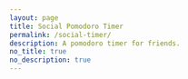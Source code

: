```yaml
---
layout: page
title: Social Pomodoro Timer
permalink: /social-timer/
description: A pomodoro timer for friends.  
no_title: true
no_description: true
---
```


<!-- Firebase v8 SDKs -->
<script src="https://www.gstatic.com/firebasejs/8.10.0/firebase-app.js"></script>
<script src="https://www.gstatic.com/firebasejs/8.10.0/firebase-firestore.js"></script>

<script>
  const firebaseConfig = {
    apiKey: "AIzaSyAW3sw__h-YyGOBowZULt2iZ59CP8KkU34",
    authDomain: "social-timer-a2315.firebaseapp.com",
    projectId: "social-timer-a2315",
    storageBucket: "social-timer-a2315.firebasestorage.app",
    messagingSenderId: "68840014890",
    appId: "1:68840014890:web:ac1b634ab00b41622eef53"
  };

  firebase.initializeApp(firebaseConfig);
  const db = firebase.firestore();
</script>

<script>
  document.addEventListener("DOMContentLoaded", function () {
    db.collection("sessions").doc("testSession1")
      .collection("participants").doc("user123")
      .set({
        moodEmoji: "😊",
        reflection1: "Finish my sh**ty first draft",
        reflection2: "Snack breaks becoming snack meals",
        updatedAt: firebase.firestore.FieldValue.serverTimestamp()
      })
      .then(() => {
        console.log("✅ Firestore write success!");
      })
      .catch((error) => {
        console.error("❌ Firestore write error:", error);
      });
  });
</script>

